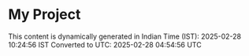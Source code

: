 # My Project

This content is dynamically generated in Indian Time (IST): 2025-02-28 10:24:56 IST
Converted to UTC: 2025-02-28 04:54:56 UTC
